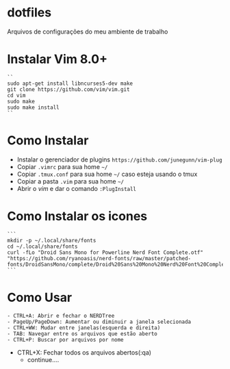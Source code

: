 # dotfiles
Arquivos de configurações do meu ambiente de trabalho

# Instalar Vim 8.0+
	``
	sudo apt-get install libncurses5-dev make
	git clone https://github.com/vim/vim.git
	cd vim
	sudo make
	sudo make install
	``


# Como Instalar
  * Instalar o gerenciador de plugins 	`https://github.com/junegunn/vim-plug`
  * Copiar `.vimrc` para sua home `~/`
  * Copiar `.tmux.conf` para sua home `~/` caso esteja usando o tmux
  * Copiar a pasta `.vim` para sua home `~/`
  * Abrir o *vim*  e dar o comando `:PlugInstall`


# Como Instalar os icones
	```
	mkdir -p ~/.local/share/fonts
	cd ~/.local/share/fonts 
	curl -fLo "Droid Sans Mono for Powerline Nerd Font Complete.otf" "https://github.com/ryanoasis/nerd-fonts/raw/master/patched-fonts/DroidSansMono/complete/Droid%20Sans%20Mono%20Nerd%20Font%20Complete.otf"
	```

# Como Usar
	- CTRL+A: Abrir e fechar o NERDTree
	- PageUp/PageDown: Aumentar ou diminuir a janela selecionada
	- CTRL+WW: Mudar entre janelas(esquerda e direita)		
	- TAB: Navegar entre os arquivos que estão aberto
	- CTRL+P: Buscar por arquivos por nome
  - CTRL+X: Fechar todos os arquivos abertos(:qa)
	- continue....




